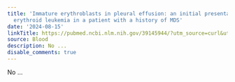 ```yaml
---
title: 'Immature erythroblasts in pleural effusion: an initial presentation of acute
  erythroid leukemia in a patient with a history of MDS'
date: '2024-08-15'
linkTitle: https://pubmed.ncbi.nlm.nih.gov/39145944/?utm_source=curl&utm_medium=rss&utm_campaign=journals&utm_content=7603509&fc=None&ff=20240815181417&v=2.18.0.post9+e462414
source: Blood
description: No ...
disable_comments: true
---
```

No ...